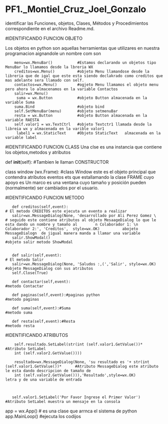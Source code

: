 # PF1._Montiel_Cruz_Joel_Gonzalo
identificar las Funciones, objetos, Clases, Métodos y Procedimientos correspondiente en el archivo Readme.md.

#IDENTIFICANDO FUNCION OBJETO

Los objetos en python son aquellas herramientas que utilizares en nuestra programacion aignandole un nombre com son

        menu=wx.MenuBar()           #Estamos declarando un objetos tipo MenuBar lo llamamos desde la lbreria WX
        creditos=wx.Menu()          #objeto Menu llamandose desde la libreria que de igal que este esta siendo declakrado como creditos que mas adelante sera llamado con self.
        contactos=wx.Menu()         #ogjeto Menu llamamos el objeto menu pero ahora lo almacenamos en la variable Contactos
        salir=wx.Menu()
         suma = wx.Button           #objeto Button almacenada en la variable Suma
        suma.Bind                   #objeto bind
        self.SetMenuBar(menu)       #objeto setmenuBar
        resta = wx.Button           #objeto Button almacenada en la variable RAESTA
        self.valor1 = wx.TextCtrl   #objeto Textctr1 llamada desde la libreia wx y almacenada en la varible valor1
         label1 = wx.StaticText     #Objeto StaticText   almacenada en la variable label

 
 
 
 
 
 
#IDENTIFICANDO FUNCION CLASS
Una clse es una instancia que contiene los objetos,metodos y atributos


def __init__(self):                #Tambien le llaman CONSTRUCTOR

class window (wx.Frame):           #class Window este es el objeto principal que contendra atributos  eventos ets
                                    que estallamando la clase FRAME cuyo apoyo es Un marco es una ventana cuyo tamaño y posición pueden (normalmente) ser cambiados por el                                           usuario.



#IDENTIFICANDO FUNCION METODO


       def creditos(self,event):                                            # El metodo CREDITOS este ejecuta un evento a realizar   
       salir=wx.MessageDialog(None, 'desarrollado por Ali Perez Gomez \     # seguido este contiene atributos al objeto MesaageDialog lo que le esta dando un nombre y tamaño al        n Colaborador 1: \n Colaborador 2:', 'Creditos',  style=wx.OK)          abojeto MessageDialogn  de jigual manera manda a llamar una variable
       salir.ShowModal()                                                    #objeto salir metodo ShowModal
         

       def salir(self,event):                                               # El metodo Salir
       salir=wx.MessageDialog(None, 'Saludos :,(','Salir', style=wx.OK)     #objeto MessageDialog con sus atributos
       self.Close(True)                                                     

       def contactar(self,event):                                           #metodo Contactar
       
       def paginas(self,event):#paginas python                              #metodo paginas
       
       def suma(self,event):#Suma                                           #metodo suma
        
       def resta(self,event):#Resta                                         #metodo resta
       
       
       
       
       
       
   #IDENTIFICANDO ATRIBUTOS  
   
        
        
        self.resultado.SetLabel(str(int (self.valor1.GetValue())*                                   #Atributo SetLabel
        int (self.valor2.GetValue())))                                                 
         
        resultado=wx.MessageDialog(None, 'su resultado es '+ str(int (self.valor1.GetValue())*      #Atributo MessageDialog este atributo le esta dando descripcion de tamaño de 
        int (self.valor2.GetValue())),'Resultado',style=wx.OK)                                       letra y de una variable de entrada
       
       
       
       self.valor1.SetLabel('Por Favor Ingrese el Primer Valor')                                   #Atributo SetLabel muestra un mensaje en la consola
       
         
app = wx.App()      # es una clase que arrnca el sistema de python
app.MainLoop()      #ejecuta los codijos
